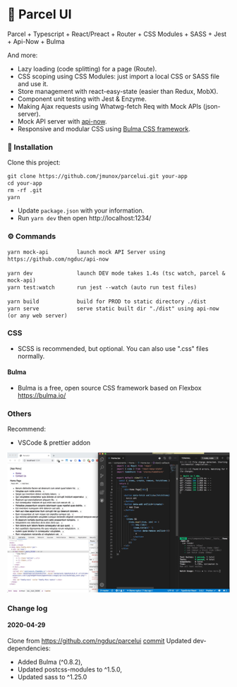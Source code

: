 # 🚀 Parcel UI

<!--[![Build Status](https://travis-ci.org/ngduc/parcelui.svg?branch=master)](https://travis-ci.org/ngduc/parcelui)-->

Parcel + Typescript + React/Preact + Router + CSS Modules + SASS + Jest + Api-Now + Bulma

And more:

- Lazy loading (code splitting) for a page (Route).
- CSS scoping using CSS Modules: just import a local CSS or SASS file and use it.
- Store management with react-easy-state (easier than Redux, MobX).
- Component unit testing with Jest & Enzyme.
- Making Ajax requests using Whatwg-fetch Req with Mock APIs (json-server).
- Mock API server with [api-now](https://github.com/ngduc/api-now).
- Responsive and modular CSS using [Bulma CSS framework](https://bulma.io/).

### 🔧 Installation

Clone this project:

```
git clone https://github.com/jmunox/parcelui.git your-app
cd your-app
rm -rf .git
yarn
```

- Update `package.json` with your information.
- Run `yarn dev` then open http://localhost:1234/

### ⚙️ Commands

```
yarn mock-api         launch mock API Server using https://github.com/ngduc/api-now

yarn dev              launch DEV mode takes 1.4s (tsc watch, parcel & mock-api)
yarn test:watch       run jest --watch (auto run test files)

yarn build            build for PROD to static directory ./dist
yarn serve            serve static built dir "./dist" using api-now (or any web server)
```

### CSS

- SCSS is recommended, but optional. You can also use ".css" files normally.

#### Bulma
- Bulma is a free, open source CSS framework based on Flexbox https://bulma.io/


### Others

Recommend:

- VSCode & prettier addon

<img src="tools/dev.jpg">

### Change log
#### 2020-04-29 
Clone from https://github.com/ngduc/parcelui [commit](https://github.com/ngduc/parcelui/commit/e54fa345659100d532ead7257749799ee6b94a2a)
Updated dev-dependencies:
- Added Bulma (^0.8.2),
- Updated postcss-modules to ^1.5.0,
- Updated sass to ^1.25.0